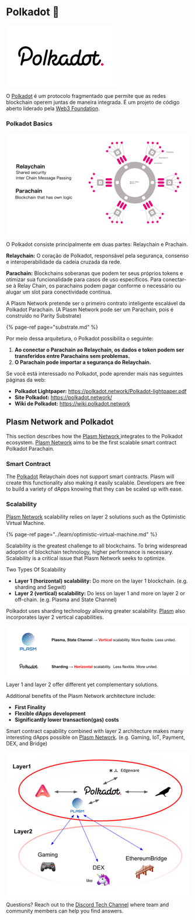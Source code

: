# Polkadot 🔴

![](../.gitbook/assets/sukurnshotto-2020-06-07-221155png.png)

O [Polkadot](https://polkadot.network/) é um protocolo fragmentado que permite que as redes blockchain operem juntas de maneira integrada. É um projeto de código aberto liderado pela [Web3 Foundation](https://web3.foundation/).

### Polkadot Basics

![](../.gitbook/assets/sukurnshotto-2020-06-07-230056png.png)

O Polkadot consiste principalmente em duas partes: Relaychain e Prachain.

 **Relaychain:** O coração de Polkadot, responsável pela segurança, consenso e interoperabilidade da cadeia cruzada da rede.

 **Parachain:** Blockchains soberanas que podem ter seus próprios tokens e otimizar sua funcionalidade para casos de uso específicos. Para conectar-se à Relay Chain, os parachains podem pagar conforme o necessário ou alugar um slot para conectividade contínua.  


A Plasm Network pretende ser o primeiro contrato inteligente escalável da Polkadot Parachain. \(A Plasm Network pode ser um Parachain, pois é construído no Parity Substrate\)

{% page-ref page="substrate.md" %}

Por meio dessa arquitetura, o Polkadot possibilita o seguinte:  


1. **Ao conectar o Parachain ao Relaychain, os dados e token podem ser transferidos entre Parachains sem problemas.**
2. **O Parachain pode importar a segurança do Relaychain.**

Se você está interessado no Polkadot, pode aprender mais nas seguintes páginas da web:

* **Polkadot Lightpaper:** https://polkadot.network/Polkadot-lightpaper.pdf
* **Site Polkadot:** https://polkadot.network/
* **Wiki de Polkadot:** https://wiki.polkadot.network

## Plasm Network and Polkadot

This section describes how the [Plasm Network ](https://www.plasmnet.io/) integrates to the Polkadot ecosystem. [Plasm Network](https://www.plasmnet.io/) aims to be the first scalable smart contract Polkadot Parachain.

### Smart Contract

The [Polkadot](https://polkadot.network/) Relaychain does not support smart contracts. Plasm will create this functionality also making it easily scalable. Developers are free to build a variety of dApps knowing that they can be scaled up with ease.

### Scalability

[Plasm Network](https://www.plasmnet.io/) scalability relies on layer 2 solutions such as the Optimistic Virtual Machine.

{% page-ref page="../learn/optimistic-virtual-machine.md" %}

Scalability is the greatest challenge to all blockchains. To bring widespread adoption of blockchain technology, higher performance is necessary. Scalability is a critical issue that Plasm Network seeks to optimize.

Two Types Of Scalability

* **Layer 1 \(horizontal\) scalability:** Do more on the layer 1 blockchain. \(e.g. sharding and Segwit\)
* **Layer 2 \(vertical\) scalability:** Do less on layer 1 and more on layer 2 or off-chain. \(e.g. Plasma and State Channel\)

Polkadot uses sharding technology allowing greater scalability. [Plasm](https://www.plasmnet.io/) also incorporates layer 2 vertical capabilities.

![](../.gitbook/assets/sukurnshotto-2020-06-07-234905png.png)

Layer 1 and layer 2 offer different yet complementary solutions.

Additional benefits of the Plasm Network architecture include:

* **First Finality**
* **Flexible dApps development**
* **Significantly lower transaction\(gas\) costs**

Smart contract capability combined with layer 2 architecture makes many interesting dApps possible on [Plasm Network](https://www.plasmnet.io/). \(e.g. Gaming, IoT, Payment, DEX, and Bridge\)

![](../.gitbook/assets/sukurnshotto-2020-06-08-00739png.png)

Questions? Reach out to the [Discord Tech Channel](https://discord.gg/Z3nC9U4) where team and community members can help you find answers.

